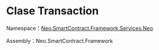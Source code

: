 # Clase Transaction

Namespace：[Neo.SmartContract.Framework.Services.Neo](../Neo.md)

Assembly：Neo.SmartContract.Framework

